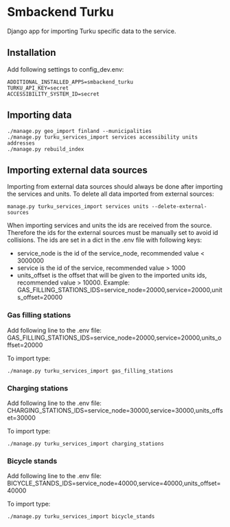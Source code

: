 # Smbackend Turku

Django app for importing Turku specific data to the service.

## Installation

Add following settings to config_dev.env:

```
ADDITIONAL_INSTALLED_APPS=smbackend_turku
TURKU_API_KEY=secret
ACCESSIBILITY_SYSTEM_ID=secret
```

## Importing data
```
./manage.py geo_import finland --municipalities
./manage.py turku_services_import services accessibility units addresses
./manage.py rebuild_index
```

## Importing external data sources

Importing from external data sources should always be done after importing the services and units.
To delete all data imported from external sources:
```
manage.py turku_services_import services units --delete-external-sources
```

When importing services and units the ids are received from the source. Therefore the ids for the external sources must be manually set to avoid
id collisions. 
The ids are set in a dict in the .env file with following keys:
* service_node is the id of the service_node, recommended value < 3000000
* service is the id of the service, recommended value > 1000
* units_offset is the offset that will be given to the imported units ids, recommended value > 10000. 
Example:
GAS_FILLING_STATIONS_IDS=service_node=20000,service=20000,units_offset=20000

### Gas filling stations
Add following line to the .env file:
GAS_FILLING_STATIONS_IDS=service_node=20000,service=20000,units_offset=20000

To import type:
```
./manage.py turku_services_import gas_filling_stations
```

### Charging stations
Add following line to the .env file:
CHARGING_STATIONS_IDS=service_node=30000,service=30000,units_offset=30000

To import type:
```
./manage.py turku_services_import charging_stations
```
### Bicycle stands
Add following line to the .env file:
BICYCLE_STANDS_IDS=service_node=40000,service=40000,units_offset=40000

To import type:
```
./manage.py turku_services_import bicycle_stands
```